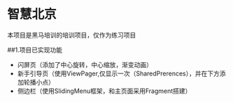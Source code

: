 # 智慧北京

本项目是黑马培训的培训项目，仅作为练习项目

##1.项目已实现功能
 - 闪屏页（添加了中心旋转，中心缩放，渐变动画） 
 - 新手引导页（使用ViewPager,仅显示一次（SharedPrerences），并在下方添加轮播小点）
 - 侧边栏（使用SlidingMenu框架，和主页面采用Fragment搭建）